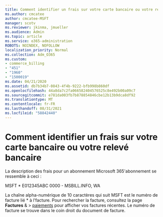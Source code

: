 ```yaml
---
title: Comment identifier un frais sur votre carte bancaire ou votre relevé bancaire
ms.author: cmcatee
author: cmcatee-MSFT
manager: scotv
ms.reviewer: jkinma, jmueller
ms.audience: Admin
ms.topic: article
ms.service: o365-administration
ROBOTS: NOINDEX, NOFOLLOW
localization_priority: Normal
ms.collection: Adm_O365
ms.custom:
- commerce_billing
- "451"
- "1960"
- "1500019"
ms.date: 04/21/2020
ms.assetid: db7b34b7-0843-4f4b-9222-bfb998b860df
ms.openlocfilehash: 44a8da7c2fa066582404576525c8e492b00a09c7
ms.sourcegitcommit: e781da003fb7b878854846cbe12b13b9dca8df92
ms.translationtype: MT
ms.contentlocale: fr-FR
ms.lasthandoff: 08/31/2021
ms.locfileid: "58842440"
---
```

# <a name="how-to-identify-a-charge-on-your-credit-card-or-bank-statement"></a>Comment identifier un frais sur votre carte bancaire ou votre relevé bancaire

La description des frais pour un abonnement Microsoft 365'abonnement se ressemble à ceci :
  
MSFT \* E012345ABC 0000 - MSBILL.INFO, WA
  
La chaîne alpha-numérique de 10 caractères qui suit MSFT est le numéro de facture lié \* à l’facture. Pour rechercher la facture, consultez la page **Factures** & \> [paiements](https://go.microsoft.com/fwlink/p/?linkid=848039) pour afficher vos factures récentes. Le numéro de facture se trouve dans le coin droit du document de facture.